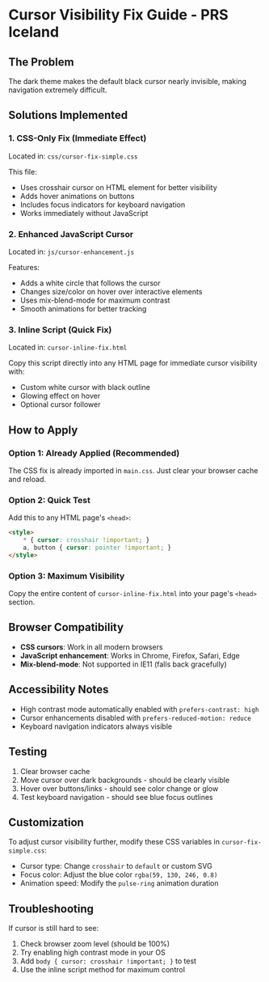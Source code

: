# Cursor Visibility Fix Guide - PRS Iceland

## The Problem
The dark theme makes the default black cursor nearly invisible, making navigation extremely difficult.

## Solutions Implemented

### 1. **CSS-Only Fix (Immediate Effect)**
Located in: `css/cursor-fix-simple.css`

This file:
- Uses crosshair cursor on HTML element for better visibility
- Adds hover animations on buttons
- Includes focus indicators for keyboard navigation
- Works immediately without JavaScript

### 2. **Enhanced JavaScript Cursor**
Located in: `js/cursor-enhancement.js`

Features:
- Adds a white circle that follows the cursor
- Changes size/color on hover over interactive elements
- Uses mix-blend-mode for maximum contrast
- Smooth animations for better tracking

### 3. **Inline Script (Quick Fix)**
Located in: `cursor-inline-fix.html`

Copy this script directly into any HTML page for immediate cursor visibility with:
- Custom white cursor with black outline
- Glowing effect on hover
- Optional cursor follower

## How to Apply

### Option 1: Already Applied (Recommended)
The CSS fix is already imported in `main.css`. Just clear your browser cache and reload.

### Option 2: Quick Test
Add this to any HTML page's `<head>`:
```html
<style>
    * { cursor: crosshair !important; }
    a, button { cursor: pointer !important; }
</style>
```

### Option 3: Maximum Visibility
Copy the entire content of `cursor-inline-fix.html` into your page's `<head>` section.

## Browser Compatibility

- **CSS cursors**: Work in all modern browsers
- **JavaScript enhancement**: Works in Chrome, Firefox, Safari, Edge
- **Mix-blend-mode**: Not supported in IE11 (falls back gracefully)

## Accessibility Notes

- High contrast mode automatically enabled with `prefers-contrast: high`
- Cursor enhancements disabled with `prefers-reduced-motion: reduce`
- Keyboard navigation indicators always visible

## Testing

1. Clear browser cache
2. Move cursor over dark backgrounds - should be clearly visible
3. Hover over buttons/links - should see color change or glow
4. Test keyboard navigation - should see blue focus outlines

## Customization

To adjust cursor visibility further, modify these CSS variables in `cursor-fix-simple.css`:
- Cursor type: Change `crosshair` to `default` or custom SVG
- Focus color: Adjust the blue color `rgba(59, 130, 246, 0.8)`
- Animation speed: Modify the `pulse-ring` animation duration

## Troubleshooting

If cursor is still hard to see:
1. Check browser zoom level (should be 100%)
2. Try enabling high contrast mode in your OS
3. Add `body { cursor: crosshair !important; }` to test
4. Use the inline script method for maximum control
